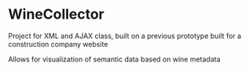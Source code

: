 # WineCollector
Project for XML and AJAX class, built on a previous prototype built for a construction company website

Allows for visualization of semantic data based on wine metadata

